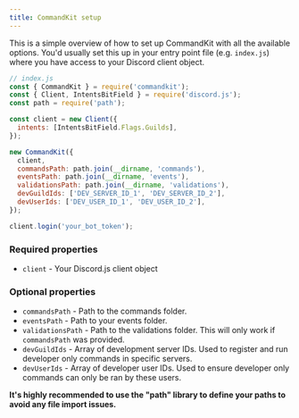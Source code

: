 ```yaml
---
title: CommandKit setup
---
```


This is a simple overview of how to set up CommandKit with all the available options. You'd usually set this up in your entry point file (e.g. `index.js`) where you have access to your Discord client object.

```js
// index.js
const { CommandKit } = require('commandkit');
const { Client, IntentsBitField } = require('discord.js');
const path = require('path');

const client = new Client({
  intents: [IntentsBitField.Flags.Guilds],
});

new CommandKit({
  client,
  commandsPath: path.join(__dirname, 'commands'),
  eventsPath: path.join(__dirname, 'events'),
  validationsPath: path.join(__dirname, 'validations'),
  devGuildIds: ['DEV_SERVER_ID_1', 'DEV_SERVER_ID_2'],
  devUserIds: ['DEV_USER_ID_1', 'DEV_USER_ID_2'],
});

client.login('your_bot_token');
```

### Required properties

- `client` - Your Discord.js client object

### Optional properties

- `commandsPath` - Path to the commands folder.
- `eventsPath` - Path to your events folder.
- `validationsPath` - Path to the validations folder. This will only work if `commandsPath` was provided.
- `devGuildIds` - Array of development server IDs. Used to register and run developer only commands in specific servers.
- `devUserIds` - Array of developer user IDs. Used to ensure developer only commands can only be ran by these users.

**It's highly recommended to use the "path" library to define your paths to avoid any file import issues.**
